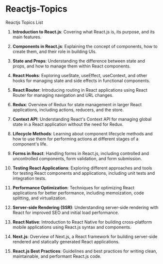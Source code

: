 # Reactjs-Topics

Reactjs Topics List

1. **Introduction to React.js**: Covering what React.js is, its purpose, and its main features.
  
2. **Components in React.js**: Explaining the concept of components, how to create them, and their role in building UIs.

3. **State and Props**: Understanding the difference between state and props, and how to manage them within React components.

4. **React Hooks**: Exploring useState, useEffect, useContext, and other hooks for managing state and side effects in functional components.

5. **React Router**: Introducing routing in React applications using React Router for managing navigation and URL changes.

6. **Redux**: Overview of Redux for state management in larger React applications, including actions, reducers, and the store.

7. **Context API**: Understanding React's Context API for managing global state in a React application without the need for Redux.

8. **Lifecycle Methods**: Learning about component lifecycle methods and how to use them for performing actions at different stages of a component's life.

9. **Forms in React**: Handling forms in React.js, including controlled and uncontrolled components, form validation, and form submission.

10. **Testing React Applications**: Exploring different approaches and tools for testing React components and applications, including unit tests and integration tests.

11. **Performance Optimization**: Techniques for optimizing React applications for better performance, including memoization, code splitting, and virtualization.

12. **Server-side Rendering (SSR)**: Understanding server-side rendering with React for improved SEO and initial load performance.

13. **React Native**: Introduction to React Native for building cross-platform mobile applications using React.js syntax and components.

14. **Next.js**: Overview of Next.js, a React framework for building server-side rendered and statically generated React applications.

15. **React.js Best Practices**: Guidelines and best practices for writing clean, maintainable, and performant React.js code.